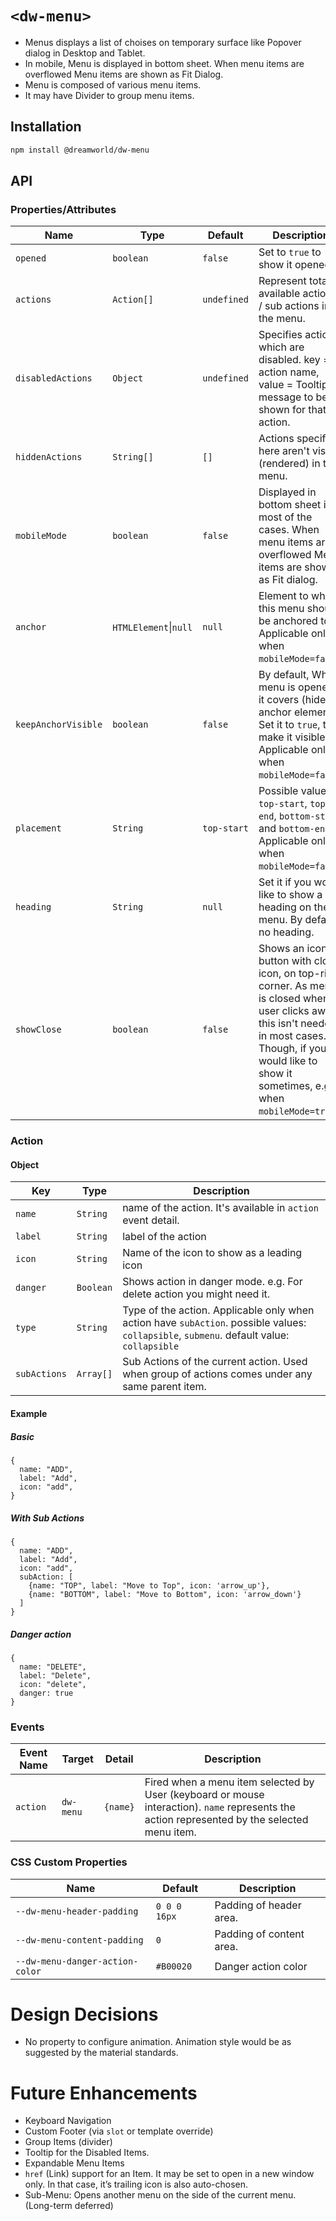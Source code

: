 # `<dw-menu>`

- Menus displays a list of choises on temporary surface like Popover dialog in Desktop and Tablet.
- In mobile, Menu is displayed in bottom sheet. When menu items are overflowed Menu items are shown as Fit Dialog.
- Menu is composed of various menu items.
- It may have Divider to group menu items.

## Installation

```sh
npm install @dreamworld/dw-menu
```

## API

### Properties/Attributes

Name              | Type                       | Default                 | Description
----------------- | -------------------------- | ----------------------- | ------------
`opened`            | `boolean`                  | `false`                 | Set to `true` to show it opened.
`actions`         | `Action[]`                    | `undefined`             | Represent total available actions / sub actions in the menu.
`disabledActions` | `Object`                   | `undefined`             | Specifies actions which are disabled. key = action name, value = Tooltip message to be shown for that action.
`hiddenActions`   | `String[]`                    | `[]`             | Actions specified here aren't visible (rendered) in the menu.
`mobileMode`      | `boolean`                  | `false`                 | Displayed in bottom sheet in most of the cases. When menu items are overflowed Menu items are shown as Fit dialog.
`anchor`          | `HTMLElement`\|`null`        | `null`                  | Element to which this menu should be anchored to. Applicable only when `mobileMode=false`.
`keepAnchorVisible` | `boolean`                 | `false`                 | By default, When menu is opened, it covers (hides) anchor element. Set it to `true`, to make it visible. Applicable only when `mobileMode=false`.
`placement`       | `String`                  | `top-start`              | Possible values: `top-start`, `top-end`, `bottom-start` and `bottom-end`. Applicable only when `mobileMode=false`.
`heading`         | `String`                    | `null`                | Set it if you would like to show a heading on the menu. By default no heading. |
`showClose`       | `boolean`    | `false`  | Shows an icon-button with close icon, on top-right corner. As menu is closed when user clicks away, this isn't needed in most cases. Though, if you would like to show it sometimes, e.g. when `mobileMode=true`. 



### Action

#### Object

Key          | Type                | Description                  
------------ | ------------------- | ---------------------------- 
`name`       | `String`            | name of the action. It's available in `action` event detail.
`label`      | `String`            | label of the action
`icon`       | `String`            | Name of the icon to show as a leading icon
`danger`     | `Boolean`           | Shows action in danger mode. e.g. For delete action you might need it.
`type`       | `String`            | Type of the action. Applicable only when action have `subAction`. possible values: `collapsible`, `submenu`. default value: `collapsible`
`subActions` | `Array[]`           | Sub Actions of the current action. Used when group of actions comes under any same parent item.

#### Example
 ##### Basic
```object
{
  name: "ADD",
  label: "Add",
  icon: "add",
}
```

##### With Sub Actions
```object
{
  name: "ADD",
  label: "Add",
  icon: "add",
  subAction: [
    {name: "TOP", label: "Move to Top", icon: 'arrow_up'}, 
    {name: "BOTTOM", label: "Move to Bottom", icon: 'arrow_down'}
  ]
}
```

##### Danger action
```object
{
  name: "DELETE",
  label: "Delete",
  icon: "delete",
  danger: true
}
```


### Events

| Event Name | Target             | Detail             | Description
| ---------- | ------------------ | ------------------ | -----------
| `action`   | `dw-menu`          | `{name}`           | Fired when a menu item selected by User (keyboard or mouse interaction). `name` represents the action represented by the selected menu item.

### CSS Custom Properties

| Name                             | Default            | Description
| -------------------------------- | ------------------ | --------------
| `--dw-menu-header-padding`       | `0 0 0 16px`       | Padding of header area. 
| `--dw-menu-content-padding`      | `0`                | Padding of content area. 
| `--dw-menu-danger-action-color`  | `#B00020`          | Danger action color

# Design Decisions
- No property to configure animation. Animation style would be as suggested by the material standards.

# Future Enhancements
- Keyboard Navigation
- Custom Footer (via `slot` or template override)
- Group Items (divider)
- Tooltip for the Disabled Items.
- Expandable Menu Items
- `href` (Link) support for an Item. It may be set to open in a new window only. In that case, it’s trailing icon is also auto-chosen.
- Sub-Menu: Opens another menu on the side of the current menu. (Long-term deferred)
